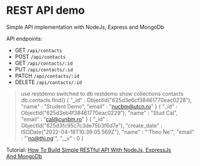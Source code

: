 # REST API demo

Simple API implementation with NodeJs, Express and MongoDb


API endpoints:
* GET `/api/contacts`
* POST `/api/contacts`
* GET `/api/contacts/:id`
* PUT `/api/contacts/:id`
* PATCH `/api/contacts/:id`
* DELETE `/api/contacts/:id`




> use restdemo
switched to db restdemo
> show collections
contacts
> db.contacts.find()
{ "_id" : ObjectId("625d3e6cf38461770eac0228"), "name" : "Student Demo", "email" : "nucbm@utcn.ro" }
{ "_id" : ObjectId("625d3eb4f38461770eac0229"), "name" : "Stud Cal", "email" : "cal@cunbm.ro" }
{ "_id" : ObjectId("625d3fc95c7c3de75b3f6d7e"), "create_date" : ISODate("2022-04-18T10:39:05.569Z"), "name" : "'Theo Ne'", "email" : "'no@thi.ng'", "__v" : 0 }
> 







Tutorial:
[How To Build Simple RESTful API With NodeJs, ExpressJs And MongoDb](https://medium.com/@dinyangetoh/how-to-build-simple-restful-api-with-nodejs-expressjs-and-mongodb-99348012925d)

